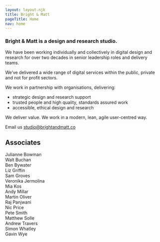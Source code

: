 ```yaml
---
layout: layout.njk
title: Bright & Matt
pageTitle: Home
nav: home
---
```



### Bright & Matt is a design and research studio.

We have been working individually and collectively in digital design and research for over two decades in senior leadership roles and delivery teams.

We’ve delivered a wide range of digital services within the public, private and not for profit sectors.

We work in partnership with organisations, delivering:

- strategic design and research support
- trusted people and high quality, standards assured work
- accessible, ethical design and research

We deliver value. We work in a modern, lean, agile user-centred way.

<p>Email us <a href="mailto:studio@brightandmatt.co">studio@brightandmatt.co</a></p>

## Associates

Julianne Bowman<br>
Walt Buchan<br>
Ben Bywater<br>
Liz Griffin<br>
Sam Groves<br>
Veronika Jermolina<br>
Mia Kos<br>
Andy Millar<br>
Martin Oliver<br>
Raj Panjwani<br>
Nic Price<br>
Pete Smith<br>
Matthew Solle<br>
Andrew Travers<br>
Simon Whatley<br>
Gavin Wye
